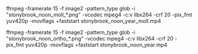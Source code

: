ffmpeg -framerate 15 -f image2 -pattern_type glob -i "stonybrook_noon_moll_*.png" -vcodec mpeg4 -c:v libx264 -crf 20 -pix_fmt yuv420p -movflags +faststart stonybrook_noon_year_moll.mp4

ffmpeg -framerate 15 -f image2 -pattern_type glob -i "stonybrook_noon_ortho_*.png" -vcodec mpeg4 -c:v libx264 -crf 20 -pix_fmt yuv420p -movflags +faststart stonybrook_noon_year.mp4


